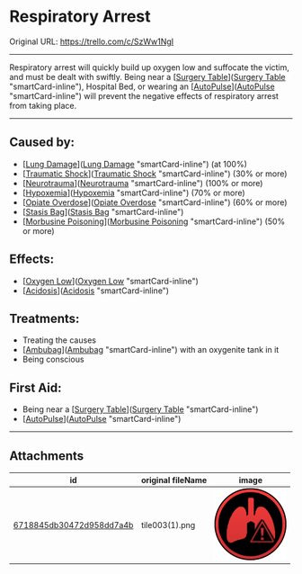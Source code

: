 # Respiratory Arrest

Original URL: https://trello.com/c/SzWw1NgI

---

Respiratory arrest will quickly build up oxygen low and suffocate the victim, and must be dealt with swiftly. Being near a [[Surgery Table](../Items/Surgery%20Table.md)]([Surgery Table](../Items/Surgery%20Table.md) "smartCard-inline"), Hospital Bed, or wearing an [[AutoPulse](../Items/AutoPulse.md)]([AutoPulse](../Items/AutoPulse.md) "smartCard-inline") will prevent the negative effects of respiratory arrest from taking place.

---

## Caused by:

- [[Lung Damage](Lung%20Damage.md)]([Lung Damage](Lung%20Damage.md) "smartCard-inline") (at 100%)
- [[Traumatic Shock](../Surgery/Traumatic%20Shock.md)]([Traumatic Shock](../Surgery/Traumatic%20Shock.md) "smartCard-inline") (30% or more)
- [[Neurotrauma](../Head_Brain/Neurotrauma.md)]([Neurotrauma](../Head_Brain/Neurotrauma.md) "smartCard-inline") (100% or more)
- [[Hypoxemia](../Blood/Hypoxemia.md)]([Hypoxemia](../Blood/Hypoxemia.md) "smartCard-inline") (70% or more)
- [[Opiate Overdose](../Head_Brain/Opiate%20Overdose.md)]([Opiate Overdose](../Head_Brain/Opiate%20Overdose.md) "smartCard-inline") (60% or more)
- [[Stasis Bag](../Items/Stasis%20Bag.md)]([Stasis Bag](../Items/Stasis%20Bag.md) "smartCard-inline")
- [[Morbusine Poisoning](../Torso/Morbusine%20Poisoning.md)]([Morbusine Poisoning](../Torso/Morbusine%20Poisoning.md) "smartCard-inline") (50% or more)

## Effects:

- [[Oxygen Low](Oxygen%20Low.md)]([Oxygen Low](Oxygen%20Low.md) "smartCard-inline")
- [[Acidosis](../Blood/Acidosis.md)]([Acidosis](../Blood/Acidosis.md) "smartCard-inline")

## Treatments:

- Treating the causes
- [[Ambubag](../Items/Ambubag.md)]([Ambubag](../Items/Ambubag.md) "smartCard-inline") with an oxygenite tank in it
- Being conscious

## First Aid:

- Being near a [[Surgery Table](../Items/Surgery%20Table.md)]([Surgery Table](../Items/Surgery%20Table.md) "smartCard-inline")
- [[AutoPulse](../Items/AutoPulse.md)]([AutoPulse](../Items/AutoPulse.md) "smartCard-inline")

---

## Attachments

id | original fileName | image
---|---|---
[6718845db30472d958dd7a4b](./Respiratory%20Arrest%20-%20Attachments/6718845db30472d958dd7a4b.png) | tile003(1).png | ![tile003(1).png\|200](./Respiratory%20Arrest%20-%20Attachments/6718845db30472d958dd7a4b.png)